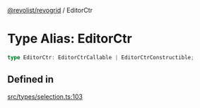 [@revolist/revogrid](README.md) / EditorCtr

# Type Alias: EditorCtr

```ts
type EditorCtr: EditorCtrCallable | EditorCtrConstructible;
```

## Defined in

[src/types/selection.ts:103](https://github.com/revolist/revogrid/blob/baf80d21081b40195ffd6e11abd1249f2fd26dae/src/types/selection.ts#L103)
